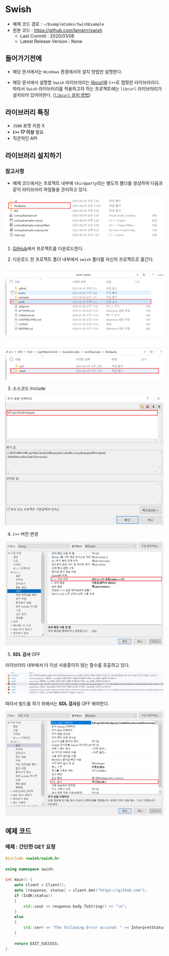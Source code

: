 # Swish

- 예제 코드 경로 : `~/ExampleCodes/SwishExample`
- 원본 코드 : https://github.com/lamarrr/swish
	- Last Commit : 2020/01/08
	- Latest Release Version : None

## 들어가기전에

- 해당 문서에서는 `Windows` 환경에서의 설치 방법만 설명한다.

- 해당 문서에서 설명할 `Swish` 라이브러리는 [libcurl](https://github.com/curl/curl)을 `C++`로 랩핑한 라이브러리다. 따라서 `Swish` 라이브러리를 적용하고자 하는 프로젝트에는 `libcurl` 라이브러리가 설치되어 있어야한다. ([`libcurl` 설치 방법](~/Manuals/libcurl.md))

## 라이브러리 특징

- `JSON` 포맷 지원 X
- **`C++` 17 이상** 필요
- 직관적인 API

## 라이브러리 설치하기

### 참고사항
- 예제 코드에서는 프로젝트 내부에 `thirdparty`라는 별도의 폴더를 생성하여 다음과 같이 라이브러리 파일들을 관리하고 있다.

![import_ex_thirdparty_01](../Images/Swish/import_ex_thirdparty_01.png)

1. [GitHub](https://github.com/lamarrr/swish)에서 프로젝트를 다운로드한다.

2. 다운로드 한 프로젝트 폴더 내부에서 `swish` 폴더를 자신의 프로젝트로 옮긴다.

![install_02](../Images/Swish/install_02.png)

![import_ex_thirdparty_02](../Images/Swish/import_ex_thirdparty_02.png)

3. 소스코드 Include

![install_03](../Images/Swish/install_03.png)

4. `C++` 버전 변경

![install_04](../Images/Swish/install_04.png)

5. **SDL 검사** OFF

라이브러리 내부에서 더 이상 사용중이지 않는 함수를 호출하고 있다.

![error_01](../Images/Swish/error_01.png)

따라서 빌드를 하기 위해서는 **SDL 검사**를 OFF 해야한다.

![install_05](../Images/Swish/install_05.png)


## 예제 코드

### 예제 : 간단한 GET 요청
```cpp
#include <swish/swish.h>

using namespace swish;

int main() {
	auto client = Client();
	auto [response, status] = client.Get("https://github.com");
	if (IsOK(status))
	{
		std::cout << response.body.ToString() << "\n";
	}
	else
	{
		std::cerr << "The following Error occured: " << InterpretStatusCode(status) << std::endl;
	}

	return EXIT_SUCCESS;
}
```
